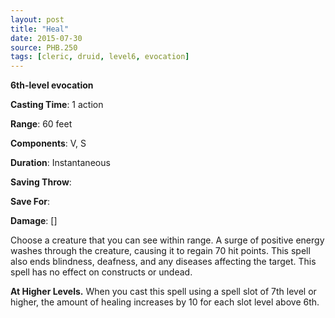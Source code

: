 ```yaml
---
layout: post
title: "Heal"
date: 2015-07-30
source: PHB.250
tags: [cleric, druid, level6, evocation]
---
```


**6th-level evocation**

**Casting Time**: 1 action

**Range**: 60 feet

**Components**: V, S

**Duration**: Instantaneous

**Saving Throw**:

**Save For**:

**Damage**: []

Choose a creature that you can see within range. A surge of positive energy washes through the creature, causing it to regain 70 hit points. This spell also ends blindness, deafness, and any diseases affecting the target. This spell has no effect on constructs or undead.

**At Higher Levels.** When you cast this spell using a spell slot of 7th level or higher, the amount of healing increases by 10 for each slot level above 6th.
